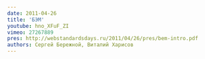 ```yaml
---
date: 2011-04-26
title: 'БЭМ'
youtube: hno_XFuF_ZI
vimeo: 27267889
pres: http://webstandardsdays.ru/2011/04/26/pres/bem-intro.pdf
authors: Сергей Бережной, Виталий Харисов
---
```

